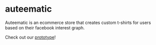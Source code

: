 auteematic
=========
Auteematic is an ecommerce store that creates custom t-shirts for users based on their facebook interest graph. 

Check out our [prototype](http://auteematic.com/)!

